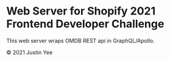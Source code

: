 # Web Server for Shopify 2021 Frontend Developer Challenge

This web server wraps OMDB REST api in GraphQL/Apollo.

© 2021 Justin Yee